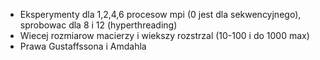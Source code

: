 - Eksperymenty dla 1,2,4,6 procesow mpi (0 jest dla sekwencyjnego), sprobowac dla 8 i 12 (hyperthreading)
- Wiecej rozmiarow macierzy i wiekszy rozstrzal (10-100 i do 1000 max)
- Prawa Gustaffssona i Amdahla
